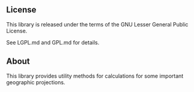 ## License

This library is released under the terms of the GNU Lesser General Public
License.

See LGPL.md and GPL.md for details.

## About

This library provides utility methods for calculations for some important
geographic projections.
